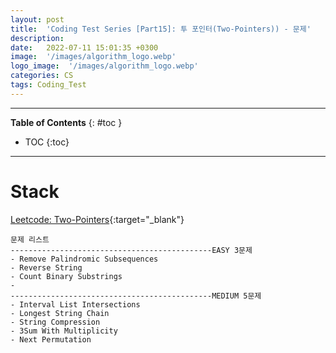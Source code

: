 ```yaml
---
layout: post
title:  'Coding Test Series [Part15]: 투 포인터(Two-Pointers)) - 문제'
description: 
date:   2022-07-11 15:01:35 +0300
image:  '/images/algorithm_logo.webp'
logo_image:  '/images/algorithm_logo.webp'
categories: CS
tags: Coding_Test
---
```

---

**Table of Contents**
{: #toc }
*  TOC
{:toc}

---


# Stack


[Leetcode: Two-Pointers](https://leetcode.com/tag/two-pointers/){:target="_blank"}  


```
문제 리스트
---------------------------------------------EASY 3문제
- Remove Palindromic Subsequences
- Reverse String
- Count Binary Substrings
- 
---------------------------------------------MEDIUM 5문제
- Interval List Intersections
- Longest String Chain
- String Compression
- 3Sum With Multiplicity
- Next Permutation
```

